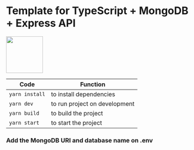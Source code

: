 # Template for TypeScript + MongoDB + Express API

<img src="https://miro.medium.com/max/816/1*TpbxEQy4ckB-g31PwUQPlg.png" width="100" height="100">

Code   | Function
--------- | ------
`yarn install` | to install dependencies
`yarn dev` | to run project on development
`yarn build` | to build the project
`yarn start` | to start the project

### Add the MongoDB URI and database name on .env
